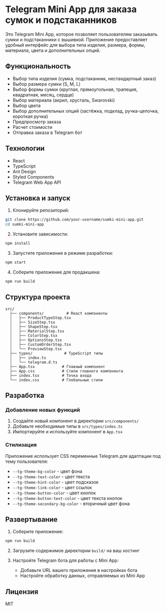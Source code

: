 # Telegram Mini App для заказа сумок и подстаканников

Это Telegram Mini App, которое позволяет пользователям заказывать сумки и подстаканники с вышивкой. Приложение предоставляет удобный интерфейс для выбора типа изделия, размера, формы, материала, цвета и дополнительных опций.

## Функциональность

- Выбор типа изделия (сумка, подстаканник, нестандартный заказ)
- Выбор размера сумки (S, M, L)
- Выбор формы сумки (круглая, прямоугольная, трапеция, квадратная, месяц, сердце)
- Выбор материала (акрил, хрусталь, Swarovski)
- Выбор цвета
- Выбор дополнительных опций (застёжка, подклад, ручка-цепочка, короткая ручка)
- Предпросмотр заказа
- Расчет стоимости
- Отправка заказа в Telegram бот

## Технологии

- React
- TypeScript
- Ant Design
- Styled Components
- Telegram Web App API

## Установка и запуск

1. Клонируйте репозиторий:
```bash
git clone https://github.com/your-username/sumki-mini-app.git
cd sumki-mini-app
```

2. Установите зависимости:
```bash
npm install
```

3. Запустите приложение в режиме разработки:
```bash
npm start
```

4. Соберите приложение для продакшена:
```bash
npm run build
```

## Структура проекта

```
src/
  ├── components/          # React компоненты
  │   ├── ProductTypeStep.tsx
  │   ├── SizeStep.tsx
  │   ├── ShapeStep.tsx
  │   ├── MaterialStep.tsx
  │   ├── ColorStep.tsx
  │   ├── OptionsStep.tsx
  │   ├── CustomOrderStep.tsx
  │   └── PreviewStep.tsx
  ├── types/              # TypeScript типы
  │   ├── index.ts
  │   └── telegram.d.ts
  ├── App.tsx            # Главный компонент
  ├── App.css            # Стили главного компонента
  ├── index.tsx          # Точка входа
  └── index.css          # Глобальные стили
```

## Разработка

### Добавление новых функций

1. Создайте новый компонент в директории `src/components/`
2. Добавьте необходимые типы в `src/types/index.ts`
3. Импортируйте и используйте компонент в `App.tsx`

### Стилизация

Приложение использует CSS переменные Telegram для адаптации под тему пользователя:

- `--tg-theme-bg-color` - цвет фона
- `--tg-theme-text-color` - цвет текста
- `--tg-theme-hint-color` - цвет подсказок
- `--tg-theme-link-color` - цвет ссылок
- `--tg-theme-button-color` - цвет кнопок
- `--tg-theme-button-text-color` - цвет текста кнопок
- `--tg-theme-secondary-bg-color` - вторичный цвет фона

## Развертывание

1. Соберите приложение:
```bash
npm run build
```

2. Загрузите содержимое директории `build/` на ваш хостинг

3. Настройте Telegram бота для работы с Mini App:
   - Добавьте URL вашего приложения в настройках бота
   - Настройте обработку данных, отправляемых из Mini App

## Лицензия

MIT
